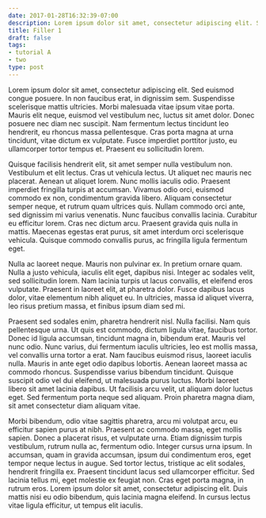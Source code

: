 ```yaml
---
date: 2017-01-28T16:32:39-07:00
description: Lorem ipsum dolor sit amet, consectetur adipiscing elit. Sed euismod congue posuere. In non faucibus erat, in dignissim sem. Suspendisse scelerisque mattis ultricies. Morbi malesuada vitae ipsum vitae porta. Mauris elit neque, euismod vel vestibulum nec, luctus sit amet dolor. Donec posuere nec diam nec suscipit.
title: Filler 1
draft: false
tags:
- tutorial A
- two
type: post
---
```


Lorem ipsum dolor sit amet, consectetur adipiscing elit. Sed euismod congue posuere. In non faucibus erat, in dignissim sem. Suspendisse scelerisque mattis ultricies. Morbi malesuada vitae ipsum vitae porta. Mauris elit neque, euismod vel vestibulum nec, luctus sit amet dolor. Donec posuere nec diam nec suscipit. Nam fermentum lectus tincidunt leo hendrerit, eu rhoncus massa pellentesque. Cras porta magna at urna tincidunt, vitae dictum ex vulputate. Fusce imperdiet porttitor justo, eu ullamcorper tortor tempus et. Praesent eu sollicitudin lorem.

Quisque facilisis hendrerit elit, sit amet semper nulla vestibulum non. Vestibulum et elit lectus. Cras ut vehicula lectus. Ut aliquet nec mauris nec placerat. Aenean ut aliquet lorem. Nunc mollis iaculis odio. Praesent imperdiet fringilla turpis at accumsan. Vivamus odio orci, euismod commodo ex non, condimentum gravida libero. Aliquam consectetur semper neque, et rutrum quam ultrices quis. Nullam commodo orci ante, sed dignissim mi varius venenatis. Nunc faucibus convallis lacinia. Curabitur eu efficitur lorem. Cras nec dictum arcu. Praesent gravida quis nulla in mattis. Maecenas egestas erat purus, sit amet interdum orci scelerisque vehicula. Quisque commodo convallis purus, ac fringilla ligula fermentum eget.

Nulla ac laoreet neque. Mauris non pulvinar ex. In pretium ornare quam. Nulla a justo vehicula, iaculis elit eget, dapibus nisi. Integer ac sodales velit, sed sollicitudin lorem. Nam lacinia turpis ut lacus convallis, et eleifend eros vulputate. Praesent in laoreet elit, at pharetra dolor. Fusce dapibus lacus dolor, vitae elementum nibh aliquet eu. In ultricies, massa id aliquet viverra, leo risus pretium massa, et finibus ipsum diam sed mi.

Praesent sed sodales enim, pharetra hendrerit nisl. Nulla facilisi. Nam quis pellentesque urna. Ut quis est commodo, dictum ligula vitae, faucibus tortor. Donec id ligula accumsan, tincidunt magna in, bibendum erat. Mauris vel nunc odio. Nunc varius, dui fermentum iaculis ultricies, leo est mollis massa, vel convallis urna tortor a erat. Nam faucibus euismod risus, laoreet iaculis nulla. Mauris in ante eget odio dapibus lobortis. Aenean laoreet massa ac commodo rhoncus. Suspendisse varius bibendum tincidunt. Quisque suscipit odio vel dui eleifend, ut malesuada purus luctus. Morbi laoreet libero sit amet lacinia dapibus. Ut facilisis arcu velit, ut aliquam dolor luctus eget. Sed fermentum porta neque sed aliquam. Proin pharetra magna diam, sit amet consectetur diam aliquam vitae.

Morbi bibendum, odio vitae sagittis pharetra, arcu mi volutpat arcu, eu efficitur sapien purus at nibh. Praesent ac commodo massa, eget mollis sapien. Donec a placerat risus, et vulputate urna. Etiam dignissim turpis vestibulum, rutrum nulla ac, fermentum odio. Integer cursus urna ipsum. In accumsan, quam in gravida accumsan, ipsum dui condimentum eros, eget tempor neque lectus in augue. Sed tortor lectus, tristique ac elit sodales, hendrerit fringilla ex. Praesent tincidunt lacus sed ullamcorper efficitur. Sed lacinia tellus mi, eget molestie ex feugiat non. Cras eget porta magna, in rutrum eros. Lorem ipsum dolor sit amet, consectetur adipiscing elit. Duis mattis nisi eu odio bibendum, quis lacinia magna eleifend. In cursus lectus vitae ligula efficitur, ut tempus elit iaculis.